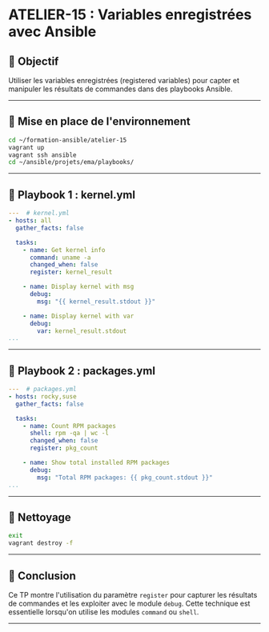 # ATELIER-15 : Variables enregistrées avec Ansible

## 🌟 Objectif
Utiliser les variables enregistrées (registered variables) pour capter et manipuler les résultats de commandes dans des playbooks Ansible.

---

## 🔧 Mise en place de l'environnement

```bash
cd ~/formation-ansible/atelier-15
vagrant up
vagrant ssh ansible
cd ~/ansible/projets/ema/playbooks/
```

---

## 📓 Playbook 1 : kernel.yml
```yaml
---  # kernel.yml
- hosts: all
  gather_facts: false

  tasks:
    - name: Get kernel info
      command: uname -a
      changed_when: false
      register: kernel_result

    - name: Display kernel with msg
      debug:
        msg: "{{ kernel_result.stdout }}"

    - name: Display kernel with var
      debug:
        var: kernel_result.stdout
...
```

---

## 📓 Playbook 2 : packages.yml
```yaml
---  # packages.yml
- hosts: rocky,suse
  gather_facts: false

  tasks:
    - name: Count RPM packages
      shell: rpm -qa | wc -l
      changed_when: false
      register: pkg_count

    - name: Show total installed RPM packages
      debug:
        msg: "Total RPM packages: {{ pkg_count.stdout }}"
...
```

---

## 🧼 Nettoyage
```bash
exit
vagrant destroy -f
```

---

## 📌 Conclusion
Ce TP montre l'utilisation du paramètre `register` pour capturer les résultats de commandes et les exploiter avec le module `debug`. Cette technique est essentielle lorsqu'on utilise les modules `command` ou `shell`.

---

